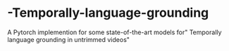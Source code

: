 # -Temporally-language-grounding
A Pytorch implemention for some state-of-the-art models for" Temporally language grounding in untrimmed videos"
